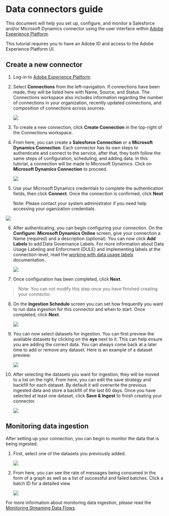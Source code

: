 # Data connectors guide

This document will help you set up, configure, and monitor a Salesforce and/or Microsoft Dynamics connector using the user interface within [Adobe Experience Platform](https://platform.adobe.com). 

This tutorial requires you to have an Adobe ID and access to the Adobe Experience Platform UI. 

## Create a new connector
1. Log-in to [Adobe Experience Platform](https://platform.adobe.com/connection/create). 
2. Select **Connections** from the left-navigation. If connections have been made, they will be listed here with Name, Source, and Status. The Connections workspace also includes information regarding the number of connections in your organization, recently updated connections, and composition of connections across sources. 

    ![](images/AEP-connections.png)

3. To create a new connection, click **Create Connection** in the top-right of the Connections workspace.
4. From here, you can create a **Salesforce Connection** or a **Microsoft Dynamics Connection**. Each connector has its own steps to authenticate and connect to the service, after that, they both follow the same steps of configuration, scheduling, and adding data. In this tutorial, a connection will be made to Microsoft Dynamics. Click on **Microsoft Dynamics Connection** to proceed. 

    ![](images/create-connection.png)

5. Use your Microsoft Dynamics credentials to complete the authentication fields, then click **Connect**. Once the connection is confirmed, click **Next**

    Note: Please contact your system administrator if you need help accessing your oganization credentials. 

![](images/create-connector-microsoft-dynamics-connect.png)

6. After authenticating, you can begin configuring your connection. On the **Configure: Microsoft Dynamics Online** screen, give your connection a Name (required) and a description (optional). You can now click **Add Labels** to add Data Governance Labels. For more information about Data Usage Labeling and Enforcment (DULE) and implementing labels at the connection-level, read the [working with data usage labels](../../tutorials/dule/dule_working_with_labels.md) documentation.

    ![](images/create-connector-microsoft-dynamics-online-configure.png)

7. Once configuration has been completed, click **Next**.

> Note: You can not modify this step once you have finished creating your connector.

8. On the **Ingestion Schedule** screen you can set how frequently you want to run data ingestion for this connector and when to start. Once completed, click **Next**.

    ![](images/create-connector-microsoft-dynamics-online-schedule.png)

9. You can now select datasets for ingestion. You can first preview the available datasets by clicking on the **eye** next to it. This can help ensure you are adding the correct data. You can always come back at a later time to add or remove any dataset. Here is an example of a dataset preview:

    ![](images/create-connector-microsoft-dynamics-online-add-data-preview.png)
    
10. After selecting the datasets you want for ingestion, they will be moved to a list on the right. From here, you can edit the save strategy and backfill for each dataset. By default it will overwrite the previous ingested data and store a backfill of the last 60 days. Once you have selected at least one dataset, click **Save & Ingest** to finish creating your connector.

    ![](images/create-connector-microsoft-dynamics-online-add-data-2.png)

## Monitoring data ingestion 
After setting up your connection, you can begin to monitor the data that is being ingested. 

1. First, select one of the datasets you previously added.

    ![](images/connector-microsoft-dynamics-online-connection-details.png)

2. From here, you can see the rate of messages being consumed in the form of a graph as well as a list of successful and failed batches. Click a batch ID for a detailed view.

    ![](images/connector-microsoft-dynamics-online-dataset.png)

For more information about monitoring data ingestion, please read the [Monitoring Streaming Data Flows](../streaming_ingest/monitor-data-flows.md).
